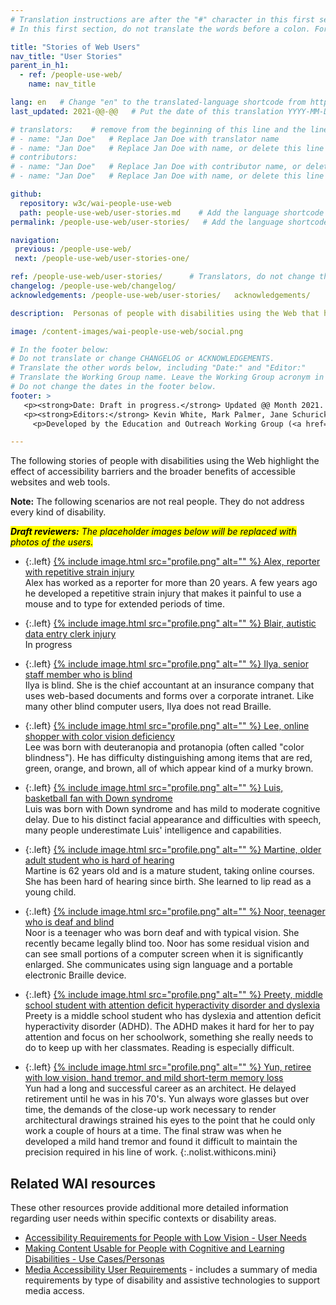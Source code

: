 ```yaml
---
# Translation instructions are after the "#" character in this first section. They are comments that do not show up in the web page. You do not need to translate the instructions after #.
# In this first section, do not translate the words before a colon. For example, do not translate "title:". Do translate the text after "title:".

title: "Stories of Web Users"
nav_title: "User Stories"
parent_in_h1:
  - ref: /people-use-web/
    name: nav_title

lang: en   # Change "en" to the translated-language shortcode from https://www.iana.org/assignments/language-subtag-registry/language-subtag-registry
last_updated: 2021-@@-@@   # Put the date of this translation YYYY-MM-DD (with month in the middle)

# translators:    # remove from the beginning of this line and the lines below: "# " (the hash sign and the space)
# - name: "Jan Doe"   # Replace Jan Doe with translator name
# - name: "Jan Doe"   # Replace Jan Doe with name, or delete this line if not multiple translators
# contributors:
# - name: "Jan Doe"   # Replace Jan Doe with contributor name, or delete this line if none
# - name: "Jan Doe"   # Replace Jan Doe with name, or delete this line if not multiple contributors

github:
  repository: w3c/wai-people-use-web
  path: people-use-web/user-stories.md    # Add the language shortcode to the middle of the filename, for example: people-use-web/user-stories.fr.md
permalink: /people-use-web/user-stories/   # Add the language shortcode to the end, with no slash at end, for example: /people-use-web/user-stories/fr

navigation:
 previous: /people-use-web/
 next: /people-use-web/user-stories-one/

ref: /people-use-web/user-stories/      # Translators, do not change this
changelog: /people-use-web/changelog/
acknowledgements: /people-use-web/user-stories/   acknowledgements/

description:  Personas of people with disabilities using the Web that highlight the effect of accessibility barriers and the broader benefits of accessible websites and web tools. @@edit->"digital technologies"

image: /content-images/wai-people-use-web/social.png

# In the footer below:
# Do not translate or change CHANGELOG or ACKNOWLEDGEMENTS.
# Translate the other words below, including "Date:" and "Editor:"
# Translate the Working Group name. Leave the Working Group acronym in English.
# Do not change the dates in the footer below.
footer: >
   <p><strong>Date: Draft in progress.</strong> Updated @@ Month 2021. First published Month 20@@. CHANGELOG.</p>
   <p><strong>Editors:</strong> Kevin White, Mark Palmer, Jane Schurick, and <a href="https://www.w3.org/People/shadi/">Shadi Abou_Zahra</a>.  <strong>Contributors:</strong> @@name, @@name, and <a href="https://www.w3.org/groups/wg/eowg/participants">participants of EOWG</a>. ACKNOWLEDGEMENTS lists past editors and additional contributors.</p>
     <p>Developed by the Education and Outreach Working Group (<a href="http://www.w3.org/WAI/EO/">EOWG</a>). Previously developed with the <a href="https://www.w3.org/WAI/EO/2008/wai-age-tf">WAI-AGE Task Force</a>, with support of the <a href="https://www.w3.org/WAI/WAI-AGE/">WAI-AGE Project</a>.</p>

---
```



The following stories of people with disabilities using the Web highlight the effect of accessibility barriers and the broader benefits of accessible websites and web tools.

**Note:** The following scenarios are not real people. They do not address every kind of disability.

<mark><em><strong>Draft reviewers:</strong> The placeholder images below will be replaced with photos of the users.</em></mark>

* {:.left} [{% include image.html src="profile.png" alt="" %} Alex, reporter with repetitive strain injury](/people-use-web/user-stories-one)<br> Alex has worked as a reporter for more than 20 years. A few years ago he developed a repetitive strain injury that makes it painful to use a mouse and to type for extended periods of time.

* {:.left} [{% include image.html src="profile.png" alt="" %} Blair, autistic data entry clerk injury](/people-use-web/user-stories-two)<br> In progress

* {:.left} [{% include image.html src="profile.png" alt="" %} Ilya, senior staff member who is blind](/people-use-web/user-stories-three)<br> Ilya is blind. She is the chief accountant at an insurance company that uses web-based documents and forms over a corporate intranet. Like many other blind computer users, Ilya does not read Braille.

* {:.left} [{% include image.html src="profile.png" alt="" %} Lee, online shopper with color vision deficiency](/people-use-web/user-stories-four)<br> Lee was born with deuteranopia and protanopia (often called "color blindness"). He has difficulty distinguishing among items that are red, green, orange, and brown, all of which appear kind of a murky brown.

* {:.left} [{% include image.html src="profile.png" alt="" %} Luis, basketball fan with Down syndrome](/people-use-web/user-stories-five)<br> Luis was born with Down syndrome and has mild to moderate cognitive delay. Due to his distinct facial appearance and difficulties with speech, many people underestimate Luis' intelligence and capabilities.

* {:.left} [{% include image.html src="profile.png" alt="" %} Martine, older adult student who is hard of hearing](/people-use-web/user-stories-six)<br> Martine is 62 years old and is a mature student, taking online courses. She has been hard of hearing since birth. She learned to lip read as a young child.

* {:.left} [{% include image.html src="profile.png" alt="" %} Noor, teenager who is deaf and blind](/people-use-web/user-stories-seven)<br> Noor is a teenager who was born deaf and with typical vision. She recently became legally blind too. Noor has some residual vision and can see small portions of a computer screen when it is significantly enlarged. She communicates using sign language and a portable electronic Braille device.

* {:.left} [{% include image.html src="profile.png" alt="" %} Preety, middle school student with attention deficit hyperactivity disorder and dyslexia](/people-use-web/user-stories-eight)<br> Preety is a middle school student who has dyslexia and attention deficit hyperactivity disorder (ADHD). The ADHD makes it hard for her to pay attention and focus on her schoolwork, something she really needs to do to keep up with her classmates. Reading is especially difficult.

* {:.left} [{% include image.html src="profile.png" alt="" %} Yun, retiree with low vision, hand tremor, and mild short-term memory loss](/people-use-web/user-stories-nine)<br> Yun had a long and successful career as an architect. He delayed retirement until he was in his 70's. Yun always wore glasses but over time, the demands of the close-up work necessary to render architectural drawings strained his eyes to the point that he could only work a couple of hours at a time. The final straw was when he developed a mild hand tremor and found it difficult to maintain the precision required in his line of work.
{:.nolist.withicons.mini}

## Related WAI resources

These other resources provide additional more detailed information regarding user needs within specific contexts or disability areas.

* [Accessibility Requirements for People with Low Vision - User Needs](https://www.w3.org/TR/low-vision-needs/#user-needs)
* [Making Content Usable for People with Cognitive and Learning Disabilities - Use Cases/Personas](https://www.w3.org/TR/coga-usable/#persona)
* [Media Accessibility User Requirements](http://w3c.github.io/apa/media-accessibility-reqs/) - includes a summary of media requirements by type of disability and assistive technologies to support media access.
